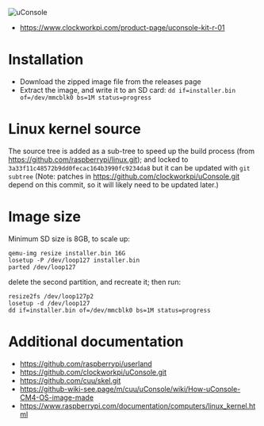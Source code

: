 ![uConsole](https://static.wixstatic.com/media/3833f7_9e9fc3ed88534fb0b1eae043b3d5906e~mv2.png/v1/fill/w_480,h_480,al_c,q_85,usm_0.66_1.00_0.01,enc_auto/3833f7_9e9fc3ed88534fb0b1eae043b3d5906e~mv2.png)

- https://www.clockworkpi.com/product-page/uconsole-kit-r-01

# Installation 
- Download the zipped image file from the releases page
- Extract the image, and write it to an SD card: `dd if=installer.bin of=/dev/mmcblk0 bs=1M status=progress`

# Linux kernel source 
The source tree is added as a sub-tree to speed up the build process (from https://github.com/raspberrypi/linux.git); and locked to `3a33f11c48572b9dd0fecac164b3990fc9234da8` but it can be
updated with `git subtree` (Note: patches in https://github.com/clockworkpi/uConsole.git depend on this commit, so it will likely need to be updated later.)

# Image size
Minimum SD size is 8GB, to scale up: 
```
qemu-img resize installer.bin 16G
losetup -P /dev/loop127 installer.bin
parted /dev/loop127
```
delete the second partition, and recreate it; then run: 
```
resize2fs /dev/loop127p2
losetup -d /dev/loop127
dd if=installer.bin of=/dev/mmcblk0 bs=1M status=progress
```
  
# Additional documentation
- https://github.com/raspberrypi/userland
- https://github.com/clockworkpi/uConsole.git
- https://github.com/cuu/skel.git
- https://github-wiki-see.page/m/cuu/uConsole/wiki/How-uConsole-CM4-OS-image-made
- https://www.raspberrypi.com/documentation/computers/linux_kernel.html
